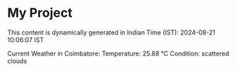 # My Project

This content is dynamically generated in Indian Time (IST): 2024-08-21 10:06:07 IST


Current Weather in Coimbatore:
Temperature: 25.88 °C
Condition: scattered clouds
